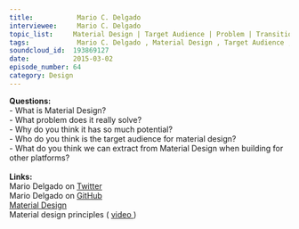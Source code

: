 ```yaml
--- 
title:           Mario C. Delgado 
interviewee:     Mario C. Delgado 
topic_list:     Material Design | Target Audience | Problem | Transitions | Potential | Extractions
tags:            Mario C. Delgado , Material Design , Target Audience , Problem , Transitions , Potential , Extractions
soundcloud_id:  193869127
date:           2015-03-02
episode_number: 64
category: Design
---
```


<p class="show_notes_display"><b>Questions:</b><br>- What is Material Design?<br>- What problem does it really solve?<br>- Why do you think it has so much potential?<br>- Who do you think is the target audience for material design?<br>- What do you think we can extract from Material Design when building for other platforms?<br><br><b>Links:</b><br>Mario Delgado on <a rel="nofollow" target="_blank" href="https://twitter.com/mariodelgado">Twitter</a><br>Mario Delgado on <a rel="nofollow" target="_blank" href="https://github.com/mariodelgado">GitHub</a><br><a rel="nofollow" target="_blank" href="http://www.google.com/design/spec/material-design/introduction.html#">Material Design</a><br>Material design principles ( <a rel="nofollow" target="_blank" href="https://www.youtube.com/watch?v=isYZXwaP3Q4">video </a>)<br><br></p>

